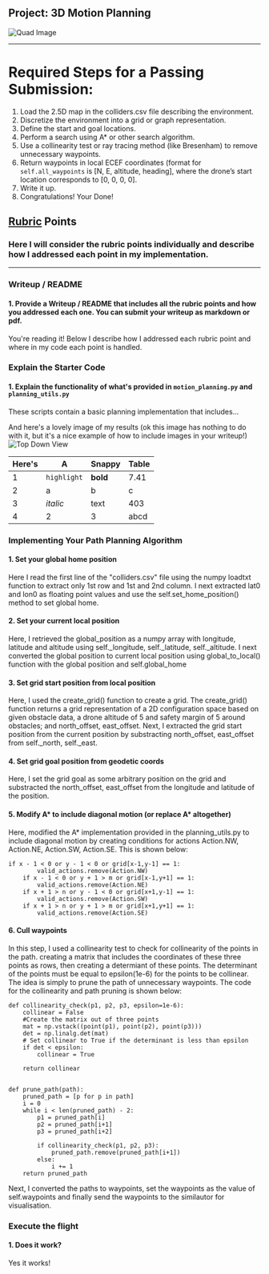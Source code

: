 ## Project: 3D Motion Planning
![Quad Image](./misc/enroute.png)

---


# Required Steps for a Passing Submission:
1. Load the 2.5D map in the colliders.csv file describing the environment.
2. Discretize the environment into a grid or graph representation.
3. Define the start and goal locations.
4. Perform a search using A* or other search algorithm.
5. Use a collinearity test or ray tracing method (like Bresenham) to remove unnecessary waypoints.
6. Return waypoints in local ECEF coordinates (format for `self.all_waypoints` is [N, E, altitude, heading], where the drone’s start location corresponds to [0, 0, 0, 0].
7. Write it up.
8. Congratulations!  Your Done!

## [Rubric](https://review.udacity.com/#!/rubrics/1534/view) Points
### Here I will consider the rubric points individually and describe how I addressed each point in my implementation.  

---
### Writeup / README

#### 1. Provide a Writeup / README that includes all the rubric points and how you addressed each one.  You can submit your writeup as markdown or pdf.  

You're reading it! Below I describe how I addressed each rubric point and where in my code each point is handled.

### Explain the Starter Code

#### 1. Explain the functionality of what's provided in `motion_planning.py` and `planning_utils.py`
These scripts contain a basic planning implementation that includes...

And here's a lovely image of my results (ok this image has nothing to do with it, but it's a nice example of how to include images in your writeup!)
![Top Down View](./misc/high_up.png)

Here's | A | Snappy | Table
--- | --- | --- | ---
1 | `highlight` | **bold** | 7.41
2 | a | b | c
3 | *italic* | text | 403
4 | 2 | 3 | abcd

### Implementing Your Path Planning Algorithm

#### 1. Set your global home position
Here I read the first line of the "colliders.csv" file using the numpy loadtxt function to extract only 1st row and 1st and 2nd column.
I next extracted lat0 and lon0 as floating point values and use the self.set_home_position() method to set global home.


#### 2. Set your current local position
Here, I retrieved the global_position as a numpy array with longitude, latitude and altitude using self._longitude, self._latitude,  self._altitude.
I next converted the global position to current local position using global_to_local() function with the global position and self.global_home


#### 3. Set grid start position from local position
Here, I used the create_grid() function to create a grid.  The create_grid() function returns a grid representation of a 2D configuration space based on given obstacle data, a drone altitude of 5 and safety margin of 5 around obstacles; and north_offset, east_offset.
Next, I extracted the grid start position from the current position by substracting north_offset, east_offset from self._north, self._east.

#### 4. Set grid goal position from geodetic coords
Here, I set the grid goal as some arbitrary position on the grid and substracted the north_offset, east_offset from the longitude and latitude of the position.

#### 5. Modify A* to include diagonal motion (or replace A* altogether)
Here, modified the A* implementation provided in the planning_utils.py to include diagonal motion by creating conditions for actions Action.NW, Action.NE, Action.SW, Action.SE. This is shown below:


	if x - 1 < 0 or y - 1 < 0 or grid[x-1,y-1] == 1:
			valid_actions.remove(Action.NW)
		if x - 1 < 0 or y + 1 > m or grid[x-1,y+1] == 1:
			valid_actions.remove(Action.NE)
		if x + 1 > n or y - 1 < 0 or grid[x+1,y-1] == 1:
			valid_actions.remove(Action.SW)
		if x + 1 > n or y + 1 > m or grid[x+1,y+1] == 1:
			valid_actions.remove(Action.SE)
		

#### 6. Cull waypoints 
In this step, I used a collinearity test to check for collinearity of the points in the path. 
creating a matrix that includes the coordinates of these three points as rows, then creating a determiant of these points. The determinant of the points must be equal to epsilon(1e-6) for the points to be collinear.
The idea is simply to prune the path of unnecessary waypoints.
The code for the collinearity and path pruning is shown below:

	def collinearity_check(p1, p2, p3, epsilon=1e-6): 
		collinear = False
		#Create the matrix out of three points
		mat = np.vstack((point(p1), point(p2), point(p3)))    
		det = np.linalg.det(mat)
		# Set collinear to True if the determinant is less than epsilon
		if det < epsilon:
			collinear = True
			
		return collinear

	
	def prune_path(path):
		pruned_path = [p for p in path]
		i = 0
		while i < len(pruned_path) - 2:
			p1 = pruned_path[i]
			p2 = pruned_path[i+1]
			p3 = pruned_path[i+2]

			if collinearity_check(p1, p2, p3):
				pruned_path.remove(pruned_path[i+1])
			else:
				i += 1
		return pruned_path

Next, I converted the paths to waypoints, set the waypoints as the value of self.waypoints and finally send the waypoints to the similautor for visualisation. 


### Execute the flight
#### 1. Does it work?
Yes it works!

